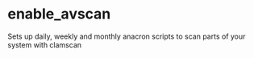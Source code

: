 # enable_avscan
Sets up daily, weekly and monthly anacron scripts to scan parts of your system with clamscan
